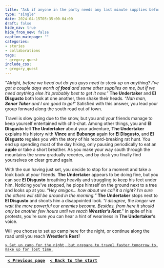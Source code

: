 ```yaml
---
title: "Ask if anyone in the party needs any last minute supplies before heading out."
type: "single"
date: 2024-04-15T05:35:00-04:00
draft: false
hide_nav: true
hide_from_new: false
caption_mainpage: ""
categories:
- stories
- collaborations
tags:
- gregory-quest
include_css:
- gregory_quest
---
```


“*Alright, before we head out do you guys need to stock up on anything? I’ve got a couple days worth of **food** and some other supplies on me, but if we need anything else it’s probably best to get it now.*” **The Undertaker** and **El Disgusto** both look at one another, then shake their heads. “*Nah man, **Senor Taker** and I are good to go!*” Satisfied with this answer, you lead your group forward along the south road out of town.

Travel is slow going due to the snow, but you and your friends manage to keep yourself entertained with chit-chat. Among other things, you and **El Disgusto** tell **The Undertaker** about your adventure, **The Undertaker** explains his history with **Vince** and **Bubungo** again for **El Disgusto**, and **El Disgusto** regales you with the story of his record-breaking rat hunt. You end up spending most of the day hiking, only pausing periodically to eat an **apple** or take a short breather. As you make your way south through the mountains the snow gradually recedes, and by dusk you finally find yourselves on clear ground again.

With the sun having just set, you decide to stop for a moment and take a look back at your friends. **The Undertaker** appears to be doing fine, but you can see **El Disgusto** breathing heavily and struggling to keep his feet under him. Noticing you’ve stopped, he plops himself on the ground next to a tree and looks up at you. “*Hey amigos… how about we call it a night? I’m sure the others will still be around in the morning.*” **The Undertaker** stops next to **El Disgusto** and shoots him a disappointed look. “*I disagree, the longer we wait the more powerful our enemies become. Besides, from here it should only be another few hours until we reach **Wrestler’s Rest**.*” In spite of his protests, you’re sure you can hear a hint of weariness in **The Undertaker’s** voice.

Will you choose to set up camp here for the night, or continue along the road until you reach **Wrestler’s Rest**?

[``> Set up camp for the night, but prepare to travel faster tomorrow to make up for lost time.``](../100)

|[``< Previous page``](../98)|[``< Back to the start``](../)|
|---|---|